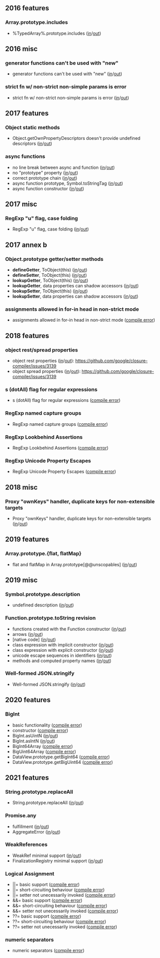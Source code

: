 
## 2016 features

### Array.prototype.includes
- %TypedArray%.prototype.includes ([in](https://github.com/teppeis/closure-compiler-es6-compat-table/blob/master/es2016plus/nightly/2016_features/Array.prototype.includes/%25TypedArray%25.prototype.includes/in.js)/[out](https://github.com/teppeis/closure-compiler-es6-compat-table/blob/master/es2016plus/nightly/2016_features/Array.prototype.includes/%25TypedArray%25.prototype.includes/out.js))

## 2016 misc

### generator functions can't be used with "new"
- generator functions can't be used with "new" ([in](https://github.com/teppeis/closure-compiler-es6-compat-table/blob/master/es2016plus/nightly/2016_misc/generator_functions_cant_be_used_with_new/in.js)/[out](https://github.com/teppeis/closure-compiler-es6-compat-table/blob/master/es2016plus/nightly/2016_misc/generator_functions_cant_be_used_with_new/out.js))

### strict fn w/ non-strict non-simple params is error
- strict fn w/ non-strict non-simple params is error ([in](https://github.com/teppeis/closure-compiler-es6-compat-table/blob/master/es2016plus/nightly/2016_misc/strict_fn_w__non-strict_non-simple_params_is_error/in.js)/[out](https://github.com/teppeis/closure-compiler-es6-compat-table/blob/master/es2016plus/nightly/2016_misc/strict_fn_w__non-strict_non-simple_params_is_error/out.js))

## 2017 features

### Object static methods
- Object.getOwnPropertyDescriptors doesn't provide undefined descriptors ([in](https://github.com/teppeis/closure-compiler-es6-compat-table/blob/master/es2016plus/nightly/2017_features/Object_static_methods/Object.getOwnPropertyDescriptors_doesnt_provide_undefined_descriptors/in.js)/[out](https://github.com/teppeis/closure-compiler-es6-compat-table/blob/master/es2016plus/nightly/2017_features/Object_static_methods/Object.getOwnPropertyDescriptors_doesnt_provide_undefined_descriptors/out.js))

### async functions
- no line break between async and function ([in](https://github.com/teppeis/closure-compiler-es6-compat-table/blob/master/es2016plus/nightly/2017_features/async_functions/no_line_break_between_async_and_function/in.js)/[out](https://github.com/teppeis/closure-compiler-es6-compat-table/blob/master/es2016plus/nightly/2017_features/async_functions/no_line_break_between_async_and_function/out.js))
- no "prototype" property ([in](https://github.com/teppeis/closure-compiler-es6-compat-table/blob/master/es2016plus/nightly/2017_features/async_functions/no_prototype_property/in.js)/[out](https://github.com/teppeis/closure-compiler-es6-compat-table/blob/master/es2016plus/nightly/2017_features/async_functions/no_prototype_property/out.js))
- correct prototype chain ([in](https://github.com/teppeis/closure-compiler-es6-compat-table/blob/master/es2016plus/nightly/2017_features/async_functions/correct_prototype_chain/in.js)/[out](https://github.com/teppeis/closure-compiler-es6-compat-table/blob/master/es2016plus/nightly/2017_features/async_functions/correct_prototype_chain/out.js))
- async function prototype, Symbol.toStringTag ([in](https://github.com/teppeis/closure-compiler-es6-compat-table/blob/master/es2016plus/nightly/2017_features/async_functions/async_function_prototype%2C_Symbol.toStringTag/in.js)/[out](https://github.com/teppeis/closure-compiler-es6-compat-table/blob/master/es2016plus/nightly/2017_features/async_functions/async_function_prototype%2C_Symbol.toStringTag/out.js))
- async function constructor ([in](https://github.com/teppeis/closure-compiler-es6-compat-table/blob/master/es2016plus/nightly/2017_features/async_functions/async_function_constructor/in.js)/[out](https://github.com/teppeis/closure-compiler-es6-compat-table/blob/master/es2016plus/nightly/2017_features/async_functions/async_function_constructor/out.js))

## 2017 misc

### RegExp "u" flag, case folding
- RegExp "u" flag, case folding ([in](https://github.com/teppeis/closure-compiler-es6-compat-table/blob/master/es2016plus/nightly/2017_misc/RegExp_u_flag%2C_case_folding/in.js)/[out](https://github.com/teppeis/closure-compiler-es6-compat-table/blob/master/es2016plus/nightly/2017_misc/RegExp_u_flag%2C_case_folding/out.js))

## 2017 annex b

### Object.prototype getter/setter methods
- __defineGetter__, ToObject(this) ([in](https://github.com/teppeis/closure-compiler-es6-compat-table/blob/master/es2016plus/nightly/2017_annex_b/Object.prototype_getter_setter_methods/__defineGetter__%2C_ToObject_this_/in.js)/[out](https://github.com/teppeis/closure-compiler-es6-compat-table/blob/master/es2016plus/nightly/2017_annex_b/Object.prototype_getter_setter_methods/__defineGetter__%2C_ToObject_this_/out.js))
- __defineSetter__, ToObject(this) ([in](https://github.com/teppeis/closure-compiler-es6-compat-table/blob/master/es2016plus/nightly/2017_annex_b/Object.prototype_getter_setter_methods/__defineSetter__%2C_ToObject_this_/in.js)/[out](https://github.com/teppeis/closure-compiler-es6-compat-table/blob/master/es2016plus/nightly/2017_annex_b/Object.prototype_getter_setter_methods/__defineSetter__%2C_ToObject_this_/out.js))
- __lookupGetter__, ToObject(this) ([in](https://github.com/teppeis/closure-compiler-es6-compat-table/blob/master/es2016plus/nightly/2017_annex_b/Object.prototype_getter_setter_methods/__lookupGetter__%2C_ToObject_this_/in.js)/[out](https://github.com/teppeis/closure-compiler-es6-compat-table/blob/master/es2016plus/nightly/2017_annex_b/Object.prototype_getter_setter_methods/__lookupGetter__%2C_ToObject_this_/out.js))
- __lookupGetter__, data properties can shadow accessors ([in](https://github.com/teppeis/closure-compiler-es6-compat-table/blob/master/es2016plus/nightly/2017_annex_b/Object.prototype_getter_setter_methods/__lookupGetter__%2C_data_properties_can_shadow_accessors/in.js)/[out](https://github.com/teppeis/closure-compiler-es6-compat-table/blob/master/es2016plus/nightly/2017_annex_b/Object.prototype_getter_setter_methods/__lookupGetter__%2C_data_properties_can_shadow_accessors/out.js))
- __lookupSetter__, ToObject(this) ([in](https://github.com/teppeis/closure-compiler-es6-compat-table/blob/master/es2016plus/nightly/2017_annex_b/Object.prototype_getter_setter_methods/__lookupSetter__%2C_ToObject_this_/in.js)/[out](https://github.com/teppeis/closure-compiler-es6-compat-table/blob/master/es2016plus/nightly/2017_annex_b/Object.prototype_getter_setter_methods/__lookupSetter__%2C_ToObject_this_/out.js))
- __lookupSetter__, data properties can shadow accessors ([in](https://github.com/teppeis/closure-compiler-es6-compat-table/blob/master/es2016plus/nightly/2017_annex_b/Object.prototype_getter_setter_methods/__lookupSetter__%2C_data_properties_can_shadow_accessors/in.js)/[out](https://github.com/teppeis/closure-compiler-es6-compat-table/blob/master/es2016plus/nightly/2017_annex_b/Object.prototype_getter_setter_methods/__lookupSetter__%2C_data_properties_can_shadow_accessors/out.js))

### assignments allowed in for-in head in non-strict mode
- assignments allowed in for-in head in non-strict mode ([compile error](https://github.com/teppeis/closure-compiler-es6-compat-table/blob/master/es2016plus/nightly/2017_annex_b/assignments_allowed_in_for-in_head_in_non-strict_mode/error.txt))

## 2018 features

### object rest/spread properties
- object rest properties ([in](https://github.com/teppeis/closure-compiler-es6-compat-table/blob/master/es2016plus/nightly/2018_features/object_rest_spread_properties/object_rest_properties/in.js)/[out](https://github.com/teppeis/closure-compiler-es6-compat-table/blob/master/es2016plus/nightly/2018_features/object_rest_spread_properties/object_rest_properties/out.js)): https://github.com/google/closure-compiler/issues/3139
- object spread properties ([in](https://github.com/teppeis/closure-compiler-es6-compat-table/blob/master/es2016plus/nightly/2018_features/object_rest_spread_properties/object_spread_properties/in.js)/[out](https://github.com/teppeis/closure-compiler-es6-compat-table/blob/master/es2016plus/nightly/2018_features/object_rest_spread_properties/object_spread_properties/out.js)): https://github.com/google/closure-compiler/issues/3139

### s (dotAll) flag for regular expressions
- s (dotAll) flag for regular expressions ([compile error](https://github.com/teppeis/closure-compiler-es6-compat-table/blob/master/es2016plus/nightly/2018_features/s__dotAll__flag_for_regular_expressions/error.txt))

### RegExp named capture groups
- RegExp named capture groups ([compile error](https://github.com/teppeis/closure-compiler-es6-compat-table/blob/master/es2016plus/nightly/2018_features/RegExp_named_capture_groups/error.txt))

### RegExp Lookbehind Assertions
- RegExp Lookbehind Assertions ([compile error](https://github.com/teppeis/closure-compiler-es6-compat-table/blob/master/es2016plus/nightly/2018_features/RegExp_Lookbehind_Assertions/error.txt))

### RegExp Unicode Property Escapes
- RegExp Unicode Property Escapes ([compile error](https://github.com/teppeis/closure-compiler-es6-compat-table/blob/master/es2016plus/nightly/2018_features/RegExp_Unicode_Property_Escapes/error.txt))

## 2018 misc

### Proxy "ownKeys" handler, duplicate keys for non-extensible targets
- Proxy "ownKeys" handler, duplicate keys for non-extensible targets ([in](https://github.com/teppeis/closure-compiler-es6-compat-table/blob/master/es2016plus/nightly/2018_misc/Proxy_ownKeys_handler%2C_duplicate_keys_for_non-extensible_targets/in.js)/[out](https://github.com/teppeis/closure-compiler-es6-compat-table/blob/master/es2016plus/nightly/2018_misc/Proxy_ownKeys_handler%2C_duplicate_keys_for_non-extensible_targets/out.js))

## 2019 features

### Array.prototype.{flat, flatMap}
- flat and flatMap in Array.prototype[@@unscopables] ([in](https://github.com/teppeis/closure-compiler-es6-compat-table/blob/master/es2016plus/nightly/2019_features/Array.prototype._flat%2C_flatMap_/flat_and_flatMap_in_Array.prototype___unscopables_/in.js)/[out](https://github.com/teppeis/closure-compiler-es6-compat-table/blob/master/es2016plus/nightly/2019_features/Array.prototype._flat%2C_flatMap_/flat_and_flatMap_in_Array.prototype___unscopables_/out.js))

## 2019 misc

### Symbol.prototype.description
- undefined description ([in](https://github.com/teppeis/closure-compiler-es6-compat-table/blob/master/es2016plus/nightly/2019_misc/Symbol.prototype.description/undefined_description/in.js)/[out](https://github.com/teppeis/closure-compiler-es6-compat-table/blob/master/es2016plus/nightly/2019_misc/Symbol.prototype.description/undefined_description/out.js))

### Function.prototype.toString revision
- functions created with the Function constructor ([in](https://github.com/teppeis/closure-compiler-es6-compat-table/blob/master/es2016plus/nightly/2019_misc/Function.prototype.toString_revision/functions_created_with_the_Function_constructor/in.js)/[out](https://github.com/teppeis/closure-compiler-es6-compat-table/blob/master/es2016plus/nightly/2019_misc/Function.prototype.toString_revision/functions_created_with_the_Function_constructor/out.js))
- arrows ([in](https://github.com/teppeis/closure-compiler-es6-compat-table/blob/master/es2016plus/nightly/2019_misc/Function.prototype.toString_revision/arrows/in.js)/[out](https://github.com/teppeis/closure-compiler-es6-compat-table/blob/master/es2016plus/nightly/2019_misc/Function.prototype.toString_revision/arrows/out.js))
- [native code] ([in](https://github.com/teppeis/closure-compiler-es6-compat-table/blob/master/es2016plus/nightly/2019_misc/Function.prototype.toString_revision/_native_code_/in.js)/[out](https://github.com/teppeis/closure-compiler-es6-compat-table/blob/master/es2016plus/nightly/2019_misc/Function.prototype.toString_revision/_native_code_/out.js))
- class expression with implicit constructor ([in](https://github.com/teppeis/closure-compiler-es6-compat-table/blob/master/es2016plus/nightly/2019_misc/Function.prototype.toString_revision/class_expression_with_implicit_constructor/in.js)/[out](https://github.com/teppeis/closure-compiler-es6-compat-table/blob/master/es2016plus/nightly/2019_misc/Function.prototype.toString_revision/class_expression_with_implicit_constructor/out.js))
- class expression with explicit constructor ([in](https://github.com/teppeis/closure-compiler-es6-compat-table/blob/master/es2016plus/nightly/2019_misc/Function.prototype.toString_revision/class_expression_with_explicit_constructor/in.js)/[out](https://github.com/teppeis/closure-compiler-es6-compat-table/blob/master/es2016plus/nightly/2019_misc/Function.prototype.toString_revision/class_expression_with_explicit_constructor/out.js))
- unicode escape sequences in identifiers ([in](https://github.com/teppeis/closure-compiler-es6-compat-table/blob/master/es2016plus/nightly/2019_misc/Function.prototype.toString_revision/unicode_escape_sequences_in_identifiers/in.js)/[out](https://github.com/teppeis/closure-compiler-es6-compat-table/blob/master/es2016plus/nightly/2019_misc/Function.prototype.toString_revision/unicode_escape_sequences_in_identifiers/out.js))
- methods and computed property names ([in](https://github.com/teppeis/closure-compiler-es6-compat-table/blob/master/es2016plus/nightly/2019_misc/Function.prototype.toString_revision/methods_and_computed_property_names/in.js)/[out](https://github.com/teppeis/closure-compiler-es6-compat-table/blob/master/es2016plus/nightly/2019_misc/Function.prototype.toString_revision/methods_and_computed_property_names/out.js))

### Well-formed JSON.stringify
- Well-formed JSON.stringify ([in](https://github.com/teppeis/closure-compiler-es6-compat-table/blob/master/es2016plus/nightly/2019_misc/Well-formed_JSON.stringify/in.js)/[out](https://github.com/teppeis/closure-compiler-es6-compat-table/blob/master/es2016plus/nightly/2019_misc/Well-formed_JSON.stringify/out.js))

## 2020 features

### BigInt
- basic functionality ([compile error](https://github.com/teppeis/closure-compiler-es6-compat-table/blob/master/es2016plus/nightly/2020_features/BigInt/basic_functionality/error.txt))
- constructor ([compile error](https://github.com/teppeis/closure-compiler-es6-compat-table/blob/master/es2016plus/nightly/2020_features/BigInt/constructor/error.txt))
- BigInt.asUintN ([in](https://github.com/teppeis/closure-compiler-es6-compat-table/blob/master/es2016plus/nightly/2020_features/BigInt/BigInt.asUintN/in.js)/[out](https://github.com/teppeis/closure-compiler-es6-compat-table/blob/master/es2016plus/nightly/2020_features/BigInt/BigInt.asUintN/out.js))
- BigInt.asIntN ([in](https://github.com/teppeis/closure-compiler-es6-compat-table/blob/master/es2016plus/nightly/2020_features/BigInt/BigInt.asIntN/in.js)/[out](https://github.com/teppeis/closure-compiler-es6-compat-table/blob/master/es2016plus/nightly/2020_features/BigInt/BigInt.asIntN/out.js))
- BigInt64Array ([compile error](https://github.com/teppeis/closure-compiler-es6-compat-table/blob/master/es2016plus/nightly/2020_features/BigInt/BigInt64Array/error.txt))
- BigUint64Array ([compile error](https://github.com/teppeis/closure-compiler-es6-compat-table/blob/master/es2016plus/nightly/2020_features/BigInt/BigUint64Array/error.txt))
- DataView.prototype.getBigInt64 ([compile error](https://github.com/teppeis/closure-compiler-es6-compat-table/blob/master/es2016plus/nightly/2020_features/BigInt/DataView.prototype.getBigInt64/error.txt))
- DataView.prototype.getBigUint64 ([compile error](https://github.com/teppeis/closure-compiler-es6-compat-table/blob/master/es2016plus/nightly/2020_features/BigInt/DataView.prototype.getBigUint64/error.txt))

## 2021 features

### String.prototype.replaceAll
- String.prototype.replaceAll ([in](https://github.com/teppeis/closure-compiler-es6-compat-table/blob/master/es2016plus/nightly/2021_features/String.prototype.replaceAll/in.js)/[out](https://github.com/teppeis/closure-compiler-es6-compat-table/blob/master/es2016plus/nightly/2021_features/String.prototype.replaceAll/out.js))

### Promise.any
- fulfillment ([in](https://github.com/teppeis/closure-compiler-es6-compat-table/blob/master/es2016plus/nightly/2021_features/Promise.any/fulfillment/in.js)/[out](https://github.com/teppeis/closure-compiler-es6-compat-table/blob/master/es2016plus/nightly/2021_features/Promise.any/fulfillment/out.js))
- AggregateError ([in](https://github.com/teppeis/closure-compiler-es6-compat-table/blob/master/es2016plus/nightly/2021_features/Promise.any/AggregateError/in.js)/[out](https://github.com/teppeis/closure-compiler-es6-compat-table/blob/master/es2016plus/nightly/2021_features/Promise.any/AggregateError/out.js))

### WeakReferences
- WeakRef minimal support ([in](https://github.com/teppeis/closure-compiler-es6-compat-table/blob/master/es2016plus/nightly/2021_features/WeakReferences/WeakRef_minimal_support/in.js)/[out](https://github.com/teppeis/closure-compiler-es6-compat-table/blob/master/es2016plus/nightly/2021_features/WeakReferences/WeakRef_minimal_support/out.js))
- FinalizationRegistry minimal support ([in](https://github.com/teppeis/closure-compiler-es6-compat-table/blob/master/es2016plus/nightly/2021_features/WeakReferences/FinalizationRegistry_minimal_support/in.js)/[out](https://github.com/teppeis/closure-compiler-es6-compat-table/blob/master/es2016plus/nightly/2021_features/WeakReferences/FinalizationRegistry_minimal_support/out.js))

### Logical Assignment
- ||= basic support ([compile error](https://github.com/teppeis/closure-compiler-es6-compat-table/blob/master/es2016plus/nightly/2021_features/Logical_Assignment/Or_Or_Equals_basic_support/error.txt))
- ||= short-circuiting behaviour ([compile error](https://github.com/teppeis/closure-compiler-es6-compat-table/blob/master/es2016plus/nightly/2021_features/Logical_Assignment/Or_Or_Equals_short-circuiting_behaviour/error.txt))
- ||= setter not unecessarily invoked ([compile error](https://github.com/teppeis/closure-compiler-es6-compat-table/blob/master/es2016plus/nightly/2021_features/Logical_Assignment/Or_Or_Equals_setter_not_unecessarily_invoked/error.txt))
- &&= basic support ([compile error](https://github.com/teppeis/closure-compiler-es6-compat-table/blob/master/es2016plus/nightly/2021_features/Logical_Assignment/And_And_Equals_basic_support/error.txt))
- &&= short-circuiting behaviour ([compile error](https://github.com/teppeis/closure-compiler-es6-compat-table/blob/master/es2016plus/nightly/2021_features/Logical_Assignment/And_And_Equals_short-circuiting_behaviour/error.txt))
- &&= setter not unecessarily invoked ([compile error](https://github.com/teppeis/closure-compiler-es6-compat-table/blob/master/es2016plus/nightly/2021_features/Logical_Assignment/And_And_Equals_setter_not_unecessarily_invoked/error.txt))
- ??= basic support ([compile error](https://github.com/teppeis/closure-compiler-es6-compat-table/blob/master/es2016plus/nightly/2021_features/Logical_Assignment/QQ_Equals_basic_support/error.txt))
- ??= short-circuiting behaviour ([compile error](https://github.com/teppeis/closure-compiler-es6-compat-table/blob/master/es2016plus/nightly/2021_features/Logical_Assignment/QQ_Equals_short-circuiting_behaviour/error.txt))
- ??= setter not unecessarily invoked ([compile error](https://github.com/teppeis/closure-compiler-es6-compat-table/blob/master/es2016plus/nightly/2021_features/Logical_Assignment/QQ_Equals_setter_not_unecessarily_invoked/error.txt))

### numeric separators
- numeric separators ([compile error](https://github.com/teppeis/closure-compiler-es6-compat-table/blob/master/es2016plus/nightly/2021_features/numeric_separators/error.txt))